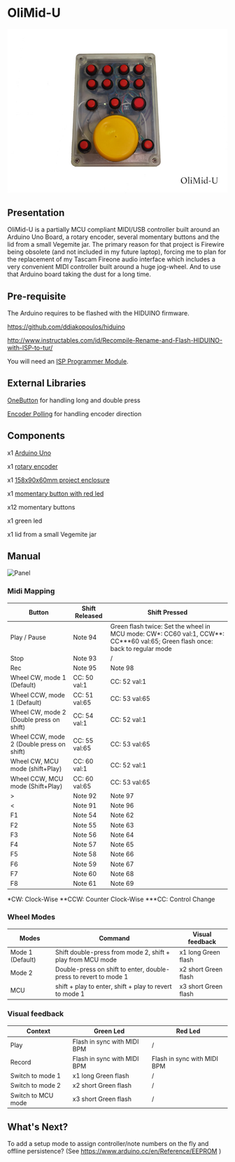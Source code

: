 # OliMid-U

![OliMid-U](https://github.com/oliou/OliMid-U/blob/master/OliMid-U%20small.JPG?raw=true)


## Presentation

OliMid-U is a partially MCU compliant MIDI/USB controller built around an Arduino Uno Board, a rotary encoder, several momentary buttons and the lid from a small Vegemite jar. 
The primary reason for that project is Firewire being obsolete (and not included in my future laptop), forcing me to plan for the replacement of my Tascam Fireone audio interface which includes a very convenient MIDI controller built around a huge jog-wheel. And to use that Arduino board taking the dust for a long time.

## Pre-requisite 

The Arduino requires to be flashed with the HIDUINO firmware.

https://github.com/ddiakopoulos/hiduino

http://www.instructables.com/id/Recompile-Rename-and-Flash-HIDUINO-with-ISP-to-tur/  

You will need an [ISP Programmer Module](http://www.ebay.com.au/itm/AVR-USB-Tiny-ISP-Programmer-Module-USB-Download-Interface-Board-For-Arduino-OK-/281823675251?hash=item419e000373:g:2z8AAOSw9mFWGKyc).

## External Libraries

[OneButton](https://github.com/mathertel/OneButton) for handling long and double press

[Encoder Polling](https://github.com/frodofski/Encoder_Polling) for handling encoder direction


## Components

x1 [Arduino Uno](http://www.ebay.com.au/itm/Arduino-UNO-R3-Arduino-Clone-Compatible-Uno-R3-USB-Cable-AU-Stock-/131606915147?hash=item1ea462284b:g:BBgAAOSwpLNYADtu)

x1 [rotary encoder](http://www.ebay.com.au/itm/Rotary-Encoder-Module-Brick-Sensor-Development-Board-Test-For-Arduino-New-OG-/281937129178?hash=item41a4c32eda:g:S~IAAOSwFNZWwqfc)

x1 [158x90x60mm project enclosure](http://www.ebay.com.au/itm/Plastic-Waterproof-Cover-Clear-Electronic-Project-Box-Enclosure-Case-158x90x60mm-/282179016699?hash=item41b32e17fb:g:AWEAAOSwAuZX1qnb)

x1 [momentary button with red led](http://www.ebay.com.au/itm/2-Pcs-4-Terminals-Red-LED-Lamp-Momentary-Push-Button-Switch-DC-3V-DW-/291688533314?hash=item43e9fdcd42:g:OjoAAOSwKtVWxs7V)

x12 momentary buttons

x1 green led

x1 lid from a small Vegemite jar


## Manual

![Panel](https://github.com/oliou/OliMid-U/blob/master/panel.jpg?raw=true)

### Midi Mapping
Button       | Shift Released| Shift Pressed
------------ | ------------- | -------------
Play / Pause | Note 94 | Green flash twice: Set the wheel in MCU mode: CW*: CC60 val:1, CCW**: CC***60 val:65;  Green flash once: back to regular mode
Stop | Note 93 | /
Rec | Note 95 |  Note 98 
Wheel CW, mode 1 (Default)|CC: 50 val:1  | CC: 52 val:1
Wheel CCW, mode 1 (Default)|CC: 51 val:65 | CC: 53 val:65
Wheel CW, mode 2 (Double press on shift)|CC: 54 val:1  | CC: 52 val:1
Wheel CCW, mode 2 (Double press on shift)|CC: 55 val:65 | CC: 53 val:65
Wheel CW, MCU mode (shift+Play)|CC: 60 val:1  | CC: 52 val:1
Wheel CCW, MCU mode (Shift+Play)|CC: 60 val:65 | CC: 53 val:65
> | Note 92| Note 97
< | Note 91| Note 96 
F1 | Note 54| Note 62
F2 | Note 55| Note 63
F3 |Note 56 | Note 64
F4 |Note 57 | Note 65
F5 | Note 58| Note 66
F6 | Note 59| Note 67
F7 | Note 60| Note 68
F8 | Note 61| Note 69

*CW: Clock-Wise
**CCW: Counter Clock-Wise
***CC: Control Change

### Wheel Modes
Modes       | Command | Visual feedback
------------ | ------------- | -------------
Mode 1 (Default) |Shift double-press from mode 2, shift + play from MCU mode |x1 long Green flash
Mode 2 |Double-press on shift to enter,  double-press to revert to mode 1 | x2 short Green flash
MCU |shift + play to enter,  shift + play to revert to mode 1 | x3 short Green flash


### Visual feedback
 Context  | Green Led | Red Led
------------ | ------------- | -------------
Play | Flash in sync with MIDI BPM |  /
Record |  Flash in sync with MIDI BPM |  Flash in sync with MIDI BPM
Switch to mode 1 |  x1 long Green flash |  /
Switch to mode 2 |  x2 short Green flash |  /
Switch to MCU mode |  x3 short Green flash |  /

## What's Next?

To add a setup mode to assign controller/note numbers on the fly and offline persistence? (See https://www.arduino.cc/en/Reference/EEPROM )

